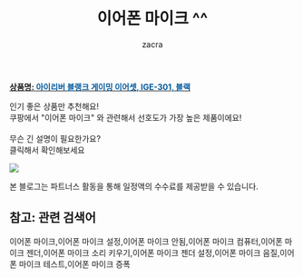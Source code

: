 ﻿---
layout: post
title:  "이어폰 마이크 ^^"
author: zacra
categories: [ 아이템 ]
tags: [이어폰 마이크,이어폰 마이크 설정,이어폰 마이크 안됨,이어폰 마이크 컴퓨터,이어폰 마이크 젠더,이어폰 마이크 소리 키우기,이어폰 마이크 젠더 설정,이어폰 마이크 음질,이어폰 마이크 테스트,이어폰 마이크 증폭]
image: https://static.coupangcdn.com/image/retail/images/2019/03/04/18/4/d9f7f52b-a68f-4771-8f03-5e3bb4b8f1d9.jpg 
description: "쿠팡에서 이어폰 마이크 관련 키워드로 가장 고객 선호도가 높은 제품이랍니다."
rating: 4.5
---

<a href="https://link.coupang.com/re/AFFSDP?lptag=AF8407795&pageKey=193691036&itemId=554735468&vendorItemId=4457430888&traceid=V0-153-f1eea44f2404f408"><b>상품명: <font color='#01579B'>아이리버 블랭크 게이밍 이어셋, IGE-301, 블랙</font></b></a>

인기 좋은 상품만 추천해요!<br/>
쿠팡에서 "이어폰 마이크" 와 관련해서 선호도가 가장 높은 제품이에요!<br/><br/>
무슨 긴 설명이 필요한가요?  
클릭해서 확인해보세요


<a href="https://link.coupang.com/re/AFFSDP?lptag=AF8407795&pageKey=193691036&itemId=554735468&vendorItemId=4457430888&traceid=V0-153-f1eea44f2404f408"><img src="https://thumbnail6.coupangcdn.com/thumbnails/remote/q89/image/retail/images/2019/03/04/18/3/f40c0fdd-ea94-42e6-96bd-61b95dc58a27.jpg"></a> 

본 블로그는 파트너스 활동을 통해 일정액의 수수료를 제공받을 수 있습니다.

## 참고: 관련 검색어    
이어폰 마이크,이어폰 마이크 설정,이어폰 마이크 안됨,이어폰 마이크 컴퓨터,이어폰 마이크 젠더,이어폰 마이크 소리 키우기,이어폰 마이크 젠더 설정,이어폰 마이크 음질,이어폰 마이크 테스트,이어폰 마이크 증폭
